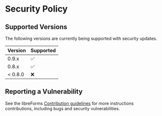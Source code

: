 # Security Policy

## Supported Versions

The following versions are currently being supported with security updates.

| Version | Supported          |
| ------- | ------------------ |
| 0.9.x   | :white_check_mark: |
| 0.8.x   | :white_check_mark: |
| < 0.8.0   | :x:                |

## Reporting a Vulnerability

See the libreForms [Contribution guidelines](https://github.com/signebedi/libreForms/blob/master/CONTRIBUTING.md) for 
more instructions contributions, including bugs and security vulnerabilities.
